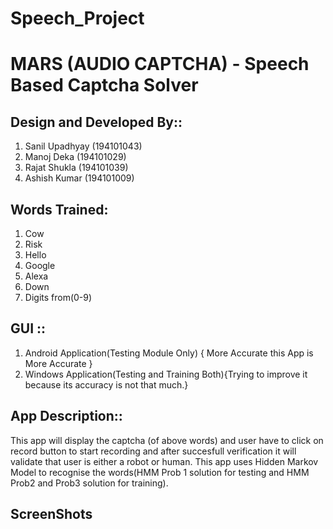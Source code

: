 # Speech_Project

# MARS (AUDIO CAPTCHA) - Speech Based Captcha Solver 

## Design and Developed By::

1. Sanil Upadhyay (194101043)
2. Manoj Deka     (194101029)
3. Rajat Shukla   (194101039)
4. Ashish Kumar   (194101009)


## Words Trained:

1. Cow
2. Risk
3. Hello
4. Google
5. Alexa
6. Down
7. Digits from(0-9)

## GUI ::

1. Android Application(Testing Module Only) { More Accurate this App is More Accurate }
2. Windows Application(Testing and Training Both){Trying to improve it because its accuracy is not that much.}


## App Description::

This app will display the captcha (of above words) and user have to click on record button to start recording and after succesfull verification it will validate that user is either a robot or human.
This app uses Hidden Markov Model to recognise the words(HMM Prob 1 solution for testing and HMM Prob2 and Prob3 solution for training).

## ScreenShots





  
 
